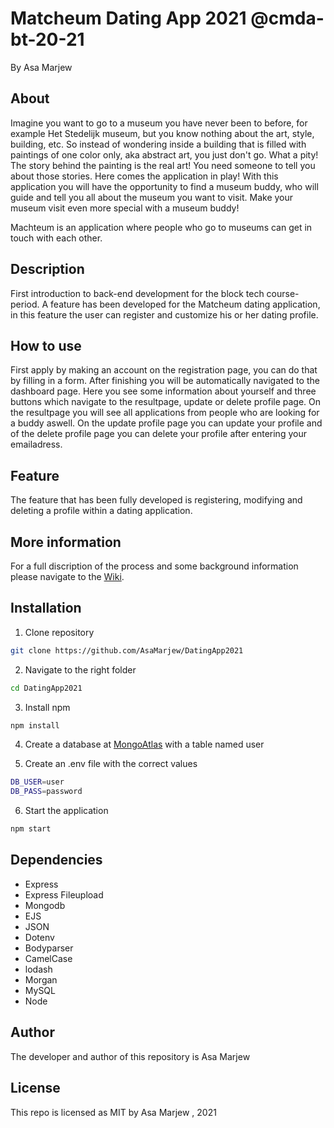 # Matcheum Dating App 2021 @cmda-bt-20-21

By Asa Marjew

## About

Imagine you want to go to a museum you have never been to before, for example Het Stedelijk museum, but you know nothing about the art, style, building, etc. So instead of wondering inside a building that is filled with paintings of one color only, aka abstract art, you just don't go. What a pity! The story behind the painting is the real art! You need someone to tell you about those stories. Here comes the application in play! With this application you will have the opportunity to find a museum buddy, who will guide and tell you all about the museum you want to visit. Make your museum visit even more special with a museum buddy!

Machteum is an application where people who go to museums can get in touch with each other.

## Description

First introduction to back-end development for the block tech course-period. A feature has been developed for the Matcheum dating application, in this feature the user can register and customize his or her dating profile.

## How to use

First apply by making an account on the registration page, you can do that by filling in a form. After finishing you will be automatically navigated to the dashboard page. Here you see some information about yourself and three buttons which navigate to the resultpage, update or delete profile page. On the resultpage you will see all applications from people who are looking for a buddy aswell. On the update profile page you can update your profile and of the delete profile page you can delete your profile after entering your emailadress.

## Feature

The feature that has been fully developed is registering, modifying and deleting a profile within a dating application.

## More information

For a full discription of the process and some background information please navigate to the [Wiki](https://github.com/AsaMarjew/DatingApp2021/wiki).

## Installation

1. Clone repository

```bash
git clone https://github.com/AsaMarjew/DatingApp2021
```

2. Navigate to the right folder

```bash
cd DatingApp2021
```

3. Install npm

```bash
npm install
```

4. Create a database at [MongoAtlas](https://www.mongodb.com/cloud/atlas) with a table named user

5. Create an .env file with the correct values

```bash
DB_USER=user
DB_PASS=password
```

6. Start the application

```bash
npm start
```

## Dependencies

- Express
- Express Fileupload
- Mongodb
- EJS
- JSON
- Dotenv
- Bodyparser
- CamelCase
- lodash
- Morgan
- MySQL
- Node

## Author

The developer and author of this repository is Asa Marjew

## License

This repo is licensed as MIT by Asa Marjew , 2021
